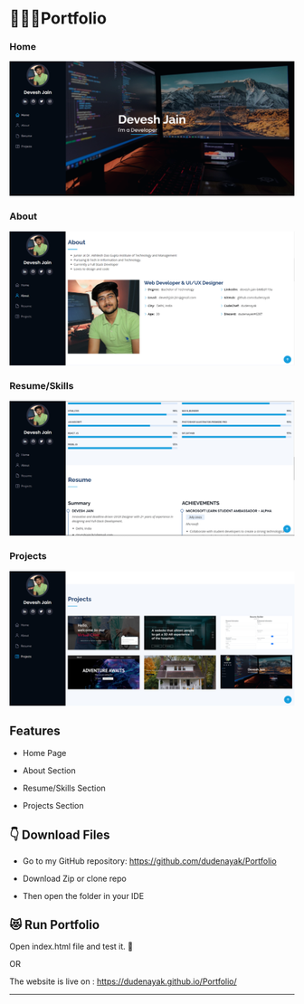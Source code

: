 # 👨🏻‍🎓Portfolio



### Home

![Portfolio ](assets/img/ss1.png)

### About

![Portfolio ](assets/img/ss2.png)

### Resume/Skills

![Portfolio ](assets/img/ss3.png)

### Projects

![Portfolio ](assets/img/ss4.png)

## Features
* Home Page

* About Section

* Resume/Skills Section

* Projects Section


## 👇 Download Files
* Go to my GitHub repository: https://github.com/dudenayak/Portfolio

* Download Zip or clone repo

* Then open the folder in your IDE 

## 😻 Run Portfolio

Open index.html file and test it. 🎉

OR

The website is live on : https://dudenayak.github.io/Portfolio/

---

